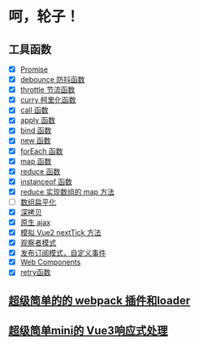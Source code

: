 # 呵，轮子！

## 工具函数

  - [x] [Promise](./utils/promise.js)
  - [x] [debounce 防抖函数](./utils/debounce.js)
  - [x] [throttle 节流函数](./utils/throttle.js)
  - [x] [curry 柯里化函数](./utils/curry.js)
  - [x] [call 函数](./utils/call.js)
  - [x] [apply 函数](./utils/apply.js)
  - [x] [bind 函数](./utils/bind.js)
  - [x] [new 函数](./utils/new.js)
  - [x] [forEach 函数](./utils/forEach.js)
  - [x] [map 函数](./utils/map.js)
  - [x] [reduce 函数](./utils/reduce.js)
  - [x] [instanceof 函数](./utils/instanceOf.js)
  - [x] [reduce 实现数组的 map 方法](./utils/reduceMap.js)
  - [ ] [数组扁平化](./utils/flat.js)
  - [x] [深拷贝](./utils/deepClone.js)
  - [x] [原生 ajax](./utils/ajax.js)
  - [x] [模拟 Vue2 nextTick 方法](./utils/nextTick.js)
  - [x] [观察者模式](./utils/observer.js)
  - [x] [发布订阅模式，自定义事件](./utils/subscribe.js)
  - [x] [Web Components](./html/web-components.html)
  - [x] [retry函数](./utils/retry.js)

## [超级简单的的 webpack 插件和loader](./webpack-plugins/REAEME.md)

## [超级简单mini的 Vue3响应式处理](./min-vue3/README.md)